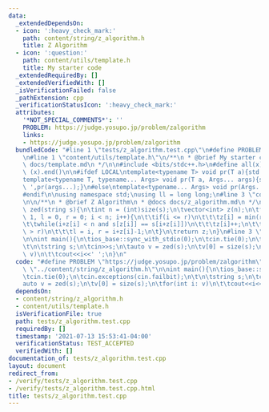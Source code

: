 ```yaml
---
data:
  _extendedDependsOn:
  - icon: ':heavy_check_mark:'
    path: content/string/z_algorithm.h
    title: Z Algorithm
  - icon: ':question:'
    path: content/utils/template.h
    title: My starter code
  _extendedRequiredBy: []
  _extendedVerifiedWith: []
  _isVerificationFailed: false
  _pathExtension: cpp
  _verificationStatusIcon: ':heavy_check_mark:'
  attributes:
    '*NOT_SPECIAL_COMMENTS*': ''
    PROBLEM: https://judge.yosupo.jp/problem/zalgorithm
    links:
    - https://judge.yosupo.jp/problem/zalgorithm
  bundledCode: "#line 1 \"tests/z_algorithm.test.cpp\"\n#define PROBLEM \"https://judge.yosupo.jp/problem/zalgorithm\"\
    \n#line 1 \"content/utils/template.h\"\n/**\n * @brief My starter code\n * @docs\
    \ docs/template.md\n */\n\n#include <bits/stdc++.h>\n#define all(x) (x).begin(),\
    \ (x).end()\n\n#ifdef LOCAL\ntemplate<typename T> void pr(T a){std::cerr<<a<<std::endl;}\n\
    template<typename T, typename... Args> void pr(T a, Args... args){std::cerr<<a<<'\
    \ ',pr(args...);}\n#else\ntemplate<typename... Args> void pr(Args... args){}\n\
    #endif\n\nusing namespace std;\nusing ll = long long;\n#line 3 \"content/string/z_algorithm.h\"\
    \n\n/**\n * @brief Z Algorithm\n * @docs docs/z_algorithm.md\n */\n\nvector<int>\
    \ zed(string s){\n\tint n = (int)size(s);\n\tvector<int> z(n);\n\tfor(int i =\
    \ 1, l = 0, r = 0; i < n; i++){\n\t\tif(i <= r)\n\t\t\tz[i] = min(r-i+1, z[i-l]);\n\
    \t\twhile(i+z[i] < n and s[z[i]] == s[i+z[i]])\n\t\t\tz[i]++;\n\t\tif(i+z[i]-1\
    \ > r)\n\t\t\tl = i, r = i+z[i]-1;\n\t}\n\treturn z;\n}\n#line 3 \"tests/z_algorithm.test.cpp\"\
    \n\nint main(){\n\tios_base::sync_with_stdio(0);\n\tcin.tie(0);\n\tcin.exceptions(cin.failbit);\n\
    \t\n\tstring s;\n\tcin>>s;\n\tauto v = zed(s);\n\tv[0] = size(s);\n\tfor(int i:\
    \ v)\n\t\tcout<<i<<' ';\n}\n"
  code: "#define PROBLEM \"https://judge.yosupo.jp/problem/zalgorithm\"\n#include\
    \ \"../content/string/z_algorithm.h\"\n\nint main(){\n\tios_base::sync_with_stdio(0);\n\
    \tcin.tie(0);\n\tcin.exceptions(cin.failbit);\n\t\n\tstring s;\n\tcin>>s;\n\t\
    auto v = zed(s);\n\tv[0] = size(s);\n\tfor(int i: v)\n\t\tcout<<i<<' ';\n}"
  dependsOn:
  - content/string/z_algorithm.h
  - content/utils/template.h
  isVerificationFile: true
  path: tests/z_algorithm.test.cpp
  requiredBy: []
  timestamp: '2021-07-13 15:53:41-04:00'
  verificationStatus: TEST_ACCEPTED
  verifiedWith: []
documentation_of: tests/z_algorithm.test.cpp
layout: document
redirect_from:
- /verify/tests/z_algorithm.test.cpp
- /verify/tests/z_algorithm.test.cpp.html
title: tests/z_algorithm.test.cpp
---
```

